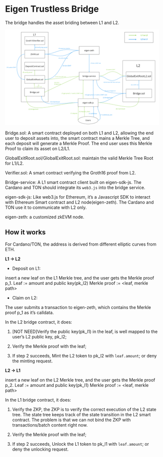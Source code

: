 # Eigen Trustless Bridge

The bridge handles the asset briding between L1 and L2. 


<center>
<img src="/img/zkvm/zkvm-bridge.png">
</center>


Bridge.sol: A smart contract deployed on both L1 and L2, allowing the end user to deposit assets into, the smart contract mains a Merkle Tree, and each deposit will generate a Merkle Proof. The end user uses this Merkle Proof to claim its asset on L2/L1.

GlobalExitRoot.sol/GlobalExitRoot.sol:  maintain the valid Merkle Tree Root for L1/L2.

Verifier.sol: A smart contract verifying the Groth16 proof from L2.

Bridge-service:  A L1 smart contract client built on eigen-sdk-js. The Cardano and TON should integrate its `web3.js` into the bridge service.

eigen-sdk-js:  Like web3.js for Ethereum, it’s a Javascript SDK to interact with Ethereum Smart contract and L2 node(eigen-zeth). The Cardano and TON use it to communicate with L2 only.

eigen-zeth:  a customized zkEVM node.

## How it works
For Cardano/TON,  the address is derived from different elliptic curves from ETH.

**L1 -> L2**

* Deposit on L1:

insert a new leaf on the L1 Merkle tree, and the user gets the Merkle proof p_1.
Leaf := amount and public key(pk_l2)
Merkle proof := <leaf, merkle path>

* Claim on L2:

The user submits a transaction to eigen-zeth, which contains the Merkle proof p_1 as it’s calldata.

In the L2 bridge contract, it does:

1. [NOT NEED]Verify the public key(pk_l1) in the leaf,  is well mapped to the user’s L2 public key, pk_l2;

2. Verify the Merkle proof with the leaf;

3. If step 2 succeeds, Mint the L2 token to pk_l2 with `leaf.amount`; or deny the minting request.


**L2 -> L1**

insert a new leaf on the L2 Merkle tree, and the user gets the Merkle proof p_2.
Leaf := amount and public key(pk_l1)
Merkle proof := <leaf, merkle path>

In the L1 bridge contract, it does:

1. Verify the ZKP, the ZKP is to verify the correct execution of the L2 state tree. The state tree keeps track of the state transition in the L2 smart contract.  The problem is that we can not bind the ZKP with transactions/batch content right now.

2. Verify the Merkle proof with the leaf;

3. If step 2 succeeds, Unlock the L1 token to pk_l1 with `leaf.amount`; or deny the unlocking request.

